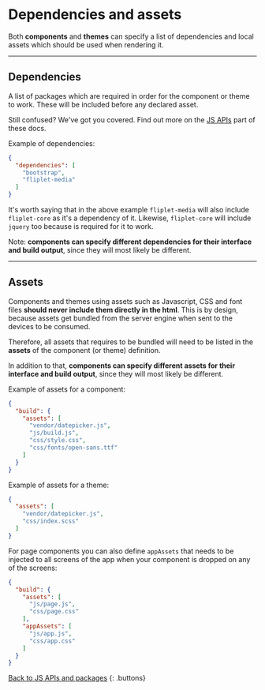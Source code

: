 # Dependencies and assets

Both **components** and **themes** can specify a list of dependencies and local assets which should be used when rendering it.

---

## Dependencies

A list of packages which are required in order for the component or theme to work. These will be included before any declared asset.

Still confused? We've got you covered. Find out more on the [JS APIs](JS-APIs) part of these docs.

Example of dependencies:

```json
{
  "dependencies": [
    "bootstrap",
    "fliplet-media"
  ]
}
```

It's worth saying that in the above example `fliplet-media` will also include `fliplet-core` as it's a dependency of it. Likewise, `fliplet-core` will include `jquery` too because is required for it to work.

Note: **components can specify different dependencies for their interface and build output**, since they will most likely be different.

---

## Assets

Components and themes using assets such as Javascript, CSS and font files **should never include them directly in the html**. This is by design, because assets get bundled from the server engine when sent to the devices to be consumed.

Therefore, all assets that requires to be bundled will need to be listed in the **assets** of the component (or theme) definition.

In addition to that, **components can specify different assets for their interface and build output**, since they will most likely be different.

Example of assets for a component:

```json
{
  "build": {
    "assets": [
      "vendor/datepicker.js",
      "js/build.js",
      "css/style.css",
      "css/fonts/open-sans.ttf"
    ]
  }
}
```

Example of assets for a theme:

```json
{
  "assets": [
    "vendor/datepicker.js",
    "css/index.scss"
  ]
}
```

For page components you can also define `appAssets` that needs to be injected to all screens of the app when your component is dropped on any of the screens:

```json
{
  "build": {
    "assets": [
      "js/page.js",
      "css/page.css"
    ],
    "appAssets": [
      "js/app.js",
      "css/app.css"
    ]
  }
}
```

[Back to JS APIs and packages](JS-APIs#dependencies-packages.md)
{: .buttons}